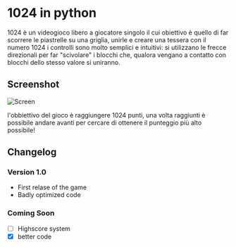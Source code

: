 # 1024 in python
1024 è un videogioco libero a giocatore singolo il cui obiettivo è quello di far scorrere le piastrelle su una griglia, unirle e creare una tessera con il numero 1024
i controlli sono molto semplici e intuitivi: si utilizzano le frecce direzionali per far "scivolare" i blocchi che, qualora vengano a contatto con blocchi dello stesso valore si uniranno.

## Screenshot
![Screen](https://user-images.githubusercontent.com/59318963/71718615-0ff68e80-2e1c-11ea-8cdc-891a56cb1eb7.png)

l'obbiettivo del gioco è raggiungere 1024 punti, una volta raggiunti è possibile andare avanti per cercare di ottenere il punteggio più alto possibile!

## Changelog
### **Version 1.0**
- First relase of the game
- Badly optimized code

### **Coming Soon**
- [ ] Highscore system
- [x] better code
